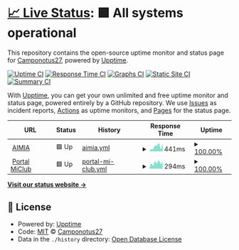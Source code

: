 # [📈 Live Status](https://Camponotus27.github.io/status-w): <!--live status--> **🟩 All systems operational**

This repository contains the open-source uptime monitor and status page for [Camponotus27](https://Camponotus27.github.io/status-w), powered by [Upptime](https://github.com/upptime/upptime).

[![Uptime CI](https://github.com/Camponotus27/status-w/workflows/Uptime%20CI/badge.svg)](https://github.com/Camponotus27/status-w/actions?query=workflow%3A%22Uptime+CI%22)
[![Response Time CI](https://github.com/Camponotus27/status-w/workflows/Response%20Time%20CI/badge.svg)](https://github.com/Camponotus27/status-w/actions?query=workflow%3A%22Response+Time+CI%22)
[![Graphs CI](https://github.com/Camponotus27/status-w/workflows/Graphs%20CI/badge.svg)](https://github.com/Camponotus27/status-w/actions?query=workflow%3A%22Graphs+CI%22)
[![Static Site CI](https://github.com/Camponotus27/status-w/workflows/Static%20Site%20CI/badge.svg)](https://github.com/Camponotus27/status-w/actions?query=workflow%3A%22Static+Site+CI%22)
[![Summary CI](https://github.com/Camponotus27/status-w/workflows/Summary%20CI/badge.svg)](https://github.com/Camponotus27/status-w/actions?query=workflow%3A%22Summary+CI%22)

With [Upptime](https://upptime.js.org), you can get your own unlimited and free uptime monitor and status page, powered entirely by a GitHub repository. We use [Issues](https://github.com/Camponotus27/status-w/issues) as incident reports, [Actions](https://github.com/Camponotus27/status-w/actions) as uptime monitors, and [Pages](https://Camponotus27.github.io/status-w) for the status page.

<!--start: status pages-->
<!-- This summary is generated by Upptime (https://github.com/upptime/upptime) -->
<!-- Do not edit this manually, your changes will be overwritten -->
<!-- prettier-ignore -->
| URL | Status | History | Response Time | Uptime |
| --- | ------ | ------- | ------------- | ------ |
| <img alt="" src="https://favicons.githubusercontent.com/app.smartbutton.com" height="13"> [AIMIA](https://app.smartbutton.com) | 🟩 Up | [aimia.yml](https://github.com/Camponotus27/status-w/commits/HEAD/history/aimia.yml) | <details><summary><img alt="Response time graph" src="./graphs/aimia/response-time-week.png" height="20"> 441ms</summary><br><a href="https://Camponotus27.github.io/status-w/history/aimia"><img alt="Response time 523" src="https://img.shields.io/endpoint?url=https%3A%2F%2Fraw.githubusercontent.com%2FCamponotus27%2Fstatus-w%2FHEAD%2Fapi%2Faimia%2Fresponse-time.json"></a><br><a href="https://Camponotus27.github.io/status-w/history/aimia"><img alt="24-hour response time 251" src="https://img.shields.io/endpoint?url=https%3A%2F%2Fraw.githubusercontent.com%2FCamponotus27%2Fstatus-w%2FHEAD%2Fapi%2Faimia%2Fresponse-time-day.json"></a><br><a href="https://Camponotus27.github.io/status-w/history/aimia"><img alt="7-day response time 441" src="https://img.shields.io/endpoint?url=https%3A%2F%2Fraw.githubusercontent.com%2FCamponotus27%2Fstatus-w%2FHEAD%2Fapi%2Faimia%2Fresponse-time-week.json"></a><br><a href="https://Camponotus27.github.io/status-w/history/aimia"><img alt="30-day response time 463" src="https://img.shields.io/endpoint?url=https%3A%2F%2Fraw.githubusercontent.com%2FCamponotus27%2Fstatus-w%2FHEAD%2Fapi%2Faimia%2Fresponse-time-month.json"></a><br><a href="https://Camponotus27.github.io/status-w/history/aimia"><img alt="1-year response time 523" src="https://img.shields.io/endpoint?url=https%3A%2F%2Fraw.githubusercontent.com%2FCamponotus27%2Fstatus-w%2FHEAD%2Fapi%2Faimia%2Fresponse-time-year.json"></a></details> | <details><summary><a href="https://Camponotus27.github.io/status-w/history/aimia">100.00%</a></summary><a href="https://Camponotus27.github.io/status-w/history/aimia"><img alt="All-time uptime 100.00%" src="https://img.shields.io/endpoint?url=https%3A%2F%2Fraw.githubusercontent.com%2FCamponotus27%2Fstatus-w%2FHEAD%2Fapi%2Faimia%2Fuptime.json"></a><br><a href="https://Camponotus27.github.io/status-w/history/aimia"><img alt="24-hour uptime 100.00%" src="https://img.shields.io/endpoint?url=https%3A%2F%2Fraw.githubusercontent.com%2FCamponotus27%2Fstatus-w%2FHEAD%2Fapi%2Faimia%2Fuptime-day.json"></a><br><a href="https://Camponotus27.github.io/status-w/history/aimia"><img alt="7-day uptime 100.00%" src="https://img.shields.io/endpoint?url=https%3A%2F%2Fraw.githubusercontent.com%2FCamponotus27%2Fstatus-w%2FHEAD%2Fapi%2Faimia%2Fuptime-week.json"></a><br><a href="https://Camponotus27.github.io/status-w/history/aimia"><img alt="30-day uptime 100.00%" src="https://img.shields.io/endpoint?url=https%3A%2F%2Fraw.githubusercontent.com%2FCamponotus27%2Fstatus-w%2FHEAD%2Fapi%2Faimia%2Fuptime-month.json"></a><br><a href="https://Camponotus27.github.io/status-w/history/aimia"><img alt="1-year uptime 100.00%" src="https://img.shields.io/endpoint?url=https%3A%2F%2Fraw.githubusercontent.com%2FCamponotus27%2Fstatus-w%2FHEAD%2Fapi%2Faimia%2Fuptime-year.json"></a></details>
| <img alt="" src="https://favicons.githubusercontent.com/www.miclublider.cl" height="13"> [Portal MiClub](https://www.miclublider.cl) | 🟩 Up | [portal-mi-club.yml](https://github.com/Camponotus27/status-w/commits/HEAD/history/portal-mi-club.yml) | <details><summary><img alt="Response time graph" src="./graphs/portal-mi-club/response-time-week.png" height="20"> 294ms</summary><br><a href="https://Camponotus27.github.io/status-w/history/portal-mi-club"><img alt="Response time 760" src="https://img.shields.io/endpoint?url=https%3A%2F%2Fraw.githubusercontent.com%2FCamponotus27%2Fstatus-w%2FHEAD%2Fapi%2Fportal-mi-club%2Fresponse-time.json"></a><br><a href="https://Camponotus27.github.io/status-w/history/portal-mi-club"><img alt="24-hour response time 285" src="https://img.shields.io/endpoint?url=https%3A%2F%2Fraw.githubusercontent.com%2FCamponotus27%2Fstatus-w%2FHEAD%2Fapi%2Fportal-mi-club%2Fresponse-time-day.json"></a><br><a href="https://Camponotus27.github.io/status-w/history/portal-mi-club"><img alt="7-day response time 294" src="https://img.shields.io/endpoint?url=https%3A%2F%2Fraw.githubusercontent.com%2FCamponotus27%2Fstatus-w%2FHEAD%2Fapi%2Fportal-mi-club%2Fresponse-time-week.json"></a><br><a href="https://Camponotus27.github.io/status-w/history/portal-mi-club"><img alt="30-day response time 375" src="https://img.shields.io/endpoint?url=https%3A%2F%2Fraw.githubusercontent.com%2FCamponotus27%2Fstatus-w%2FHEAD%2Fapi%2Fportal-mi-club%2Fresponse-time-month.json"></a><br><a href="https://Camponotus27.github.io/status-w/history/portal-mi-club"><img alt="1-year response time 760" src="https://img.shields.io/endpoint?url=https%3A%2F%2Fraw.githubusercontent.com%2FCamponotus27%2Fstatus-w%2FHEAD%2Fapi%2Fportal-mi-club%2Fresponse-time-year.json"></a></details> | <details><summary><a href="https://Camponotus27.github.io/status-w/history/portal-mi-club">100.00%</a></summary><a href="https://Camponotus27.github.io/status-w/history/portal-mi-club"><img alt="All-time uptime 99.92%" src="https://img.shields.io/endpoint?url=https%3A%2F%2Fraw.githubusercontent.com%2FCamponotus27%2Fstatus-w%2FHEAD%2Fapi%2Fportal-mi-club%2Fuptime.json"></a><br><a href="https://Camponotus27.github.io/status-w/history/portal-mi-club"><img alt="24-hour uptime 100.00%" src="https://img.shields.io/endpoint?url=https%3A%2F%2Fraw.githubusercontent.com%2FCamponotus27%2Fstatus-w%2FHEAD%2Fapi%2Fportal-mi-club%2Fuptime-day.json"></a><br><a href="https://Camponotus27.github.io/status-w/history/portal-mi-club"><img alt="7-day uptime 100.00%" src="https://img.shields.io/endpoint?url=https%3A%2F%2Fraw.githubusercontent.com%2FCamponotus27%2Fstatus-w%2FHEAD%2Fapi%2Fportal-mi-club%2Fuptime-week.json"></a><br><a href="https://Camponotus27.github.io/status-w/history/portal-mi-club"><img alt="30-day uptime 100.00%" src="https://img.shields.io/endpoint?url=https%3A%2F%2Fraw.githubusercontent.com%2FCamponotus27%2Fstatus-w%2FHEAD%2Fapi%2Fportal-mi-club%2Fuptime-month.json"></a><br><a href="https://Camponotus27.github.io/status-w/history/portal-mi-club"><img alt="1-year uptime 99.92%" src="https://img.shields.io/endpoint?url=https%3A%2F%2Fraw.githubusercontent.com%2FCamponotus27%2Fstatus-w%2FHEAD%2Fapi%2Fportal-mi-club%2Fuptime-year.json"></a></details>

<!--end: status pages-->

[**Visit our status website →**](https://Camponotus27.github.io/status-w)

## 📄 License

- Powered by: [Upptime](https://github.com/upptime/upptime)
- Code: [MIT](./LICENSE) © [Camponotus27](https://Camponotus27.github.io/status-w)
- Data in the `./history` directory: [Open Database License](https://opendatacommons.org/licenses/odbl/1-0/)
